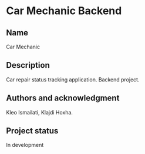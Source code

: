 # Car Mechanic Backend

## Name
Car Mechanic

## Description
Car repair status tracking application. Backend project.

## Authors and acknowledgment
Kleo Ismailati, Klajdi Hoxha.

## Project status
In development
